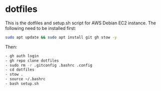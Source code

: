 # dotfiles

This is the dotfiles and setup.sh script for AWS Debian EC2 instance.
The following need to be installed first:
```bash
sudo apt update && sudo apt install git gh stow -y
```

Then:
```bash
- gh auth login
- gh repo clone dotfiles
- sudo rm -r .gitconfig .bashrc .config
- cd dotfiles
- stow .
- source ~/.bashrc
- bash setup.sh
```
